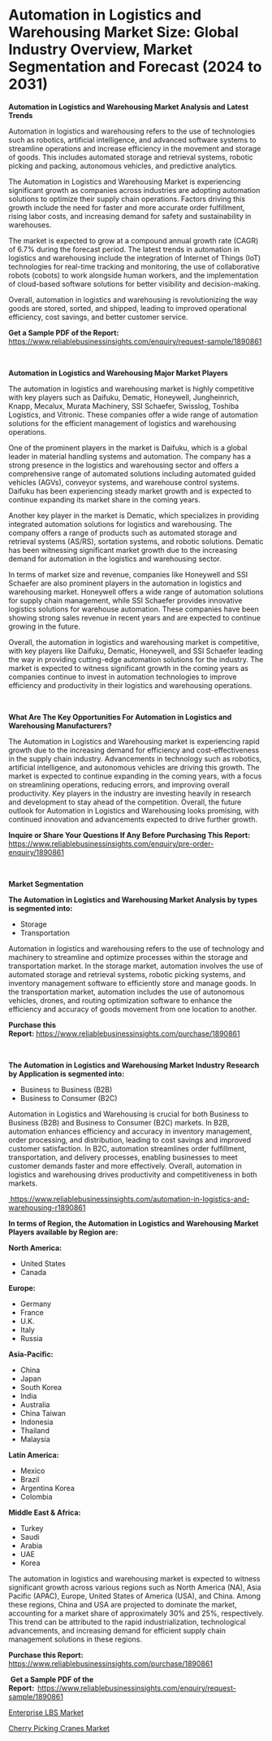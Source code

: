 <p><h1>Automation in Logistics and Warehousing Market Size: Global Industry Overview, Market Segmentation and Forecast (2024 to 2031)</h1></p><p><strong>Automation in Logistics and Warehousing Market Analysis and Latest Trends</strong></p>
<p><p>Automation in logistics and warehousing refers to the use of technologies such as robotics, artificial intelligence, and advanced software systems to streamline operations and increase efficiency in the movement and storage of goods. This includes automated storage and retrieval systems, robotic picking and packing, autonomous vehicles, and predictive analytics.</p><p>The Automation in Logistics and Warehousing Market is experiencing significant growth as companies across industries are adopting automation solutions to optimize their supply chain operations. Factors driving this growth include the need for faster and more accurate order fulfillment, rising labor costs, and increasing demand for safety and sustainability in warehouses.</p><p>The market is expected to grow at a compound annual growth rate (CAGR) of 6.7% during the forecast period. The latest trends in automation in logistics and warehousing include the integration of Internet of Things (IoT) technologies for real-time tracking and monitoring, the use of collaborative robots (cobots) to work alongside human workers, and the implementation of cloud-based software solutions for better visibility and decision-making.</p><p>Overall, automation in logistics and warehousing is revolutionizing the way goods are stored, sorted, and shipped, leading to improved operational efficiency, cost savings, and better customer service.</p></p>
<p><strong>Get a Sample PDF of the Report:&nbsp;</strong> <a href="https://www.reliablebusinessinsights.com/enquiry/request-sample/1890861">https://www.reliablebusinessinsights.com/enquiry/request-sample/1890861</a></p>
<p>&nbsp;</p>
<p><strong>Automation in Logistics and Warehousing Major Market Players</strong></p>
<p><p>The automation in logistics and warehousing market is highly competitive with key players such as Daifuku, Dematic, Honeywell, Jungheinrich, Knapp, Mecalux, Murata Machinery, SSI Schaefer, Swisslog, Toshiba Logistics, and Vitronic. These companies offer a wide range of automation solutions for the efficient management of logistics and warehousing operations.</p><p>One of the prominent players in the market is Daifuku, which is a global leader in material handling systems and automation. The company has a strong presence in the logistics and warehousing sector and offers a comprehensive range of automated solutions including automated guided vehicles (AGVs), conveyor systems, and warehouse control systems. Daifuku has been experiencing steady market growth and is expected to continue expanding its market share in the coming years.</p><p>Another key player in the market is Dematic, which specializes in providing integrated automation solutions for logistics and warehousing. The company offers a range of products such as automated storage and retrieval systems (AS/RS), sortation systems, and robotic solutions. Dematic has been witnessing significant market growth due to the increasing demand for automation in the logistics and warehousing sector.</p><p>In terms of market size and revenue, companies like Honeywell and SSI Schaefer are also prominent players in the automation in logistics and warehousing market. Honeywell offers a wide range of automation solutions for supply chain management, while SSI Schaefer provides innovative logistics solutions for warehouse automation. These companies have been showing strong sales revenue in recent years and are expected to continue growing in the future.</p><p>Overall, the automation in logistics and warehousing market is competitive, with key players like Daifuku, Dematic, Honeywell, and SSI Schaefer leading the way in providing cutting-edge automation solutions for the industry. The market is expected to witness significant growth in the coming years as companies continue to invest in automation technologies to improve efficiency and productivity in their logistics and warehousing operations.</p></p>
<p>&nbsp;</p>
<p><strong>What Are The Key Opportunities For Automation in Logistics and Warehousing Manufacturers?</strong></p>
<p><p>The Automation in Logistics and Warehousing market is experiencing rapid growth due to the increasing demand for efficiency and cost-effectiveness in the supply chain industry. Advancements in technology such as robotics, artificial intelligence, and autonomous vehicles are driving this growth. The market is expected to continue expanding in the coming years, with a focus on streamlining operations, reducing errors, and improving overall productivity. Key players in the industry are investing heavily in research and development to stay ahead of the competition. Overall, the future outlook for Automation in Logistics and Warehousing looks promising, with continued innovation and advancements expected to drive further growth.</p></p>
<p><strong>Inquire or Share Your Questions If Any Before Purchasing This Report:</strong> <a href="https://www.reliablebusinessinsights.com/enquiry/pre-order-enquiry/1890861">https://www.reliablebusinessinsights.com/enquiry/pre-order-enquiry/1890861</a></p>
<p>&nbsp;</p>
<p><strong>Market Segmentation</strong></p>
<p><strong>The Automation in Logistics and Warehousing Market Analysis by types is segmented into:</strong></p>
<p><ul><li>Storage</li><li>Transportation</li></ul></p>
<p><p>Automation in logistics and warehousing refers to the use of technology and machinery to streamline and optimize processes within the storage and transportation market. In the storage market, automation involves the use of automated storage and retrieval systems, robotic picking systems, and inventory management software to efficiently store and manage goods. In the transportation market, automation includes the use of autonomous vehicles, drones, and routing optimization software to enhance the efficiency and accuracy of goods movement from one location to another.</p></p>
<p><strong>Purchase this Report:&nbsp;</strong><a href="https://www.reliablebusinessinsights.com/purchase/1890861">https://www.reliablebusinessinsights.com/purchase/1890861</a></p>
<p>&nbsp;</p>
<p><strong>The Automation in Logistics and Warehousing Market Industry Research by Application is segmented into:</strong></p>
<p><ul><li>Business to Business (B2B)</li><li>Business to Consumer (B2C)</li></ul></p>
<p><p>Automation in Logistics and Warehousing is crucial for both Business to Business (B2B) and Business to Consumer (B2C) markets. In B2B, automation enhances efficiency and accuracy in inventory management, order processing, and distribution, leading to cost savings and improved customer satisfaction. In B2C, automation streamlines order fulfillment, transportation, and delivery processes, enabling businesses to meet customer demands faster and more effectively. Overall, automation in logistics and warehousing drives productivity and competitiveness in both markets.</p></p>
<p><a href="https://www.reliablebusinessinsights.com/automation-in-logistics-and-warehousing-r1890861">&nbsp;https://www.reliablebusinessinsights.com/automation-in-logistics-and-warehousing-r1890861</a></p>
<p><strong>In terms of Region, the Automation in Logistics and Warehousing Market Players available by Region are:</strong></p>
<p>
    <p> <strong> North America: </strong>
        <ul>
            <li>United States</li>
            <li>Canada</li>
        </ul>
        </p> 
    <p> <strong> Europe: </strong>
        <ul>
            <li>Germany</li>
            <li>France</li>
            <li>U.K.</li>
            <li>Italy</li>
            <li>Russia</li>
        </ul>
        </p> 
    <p> <strong> Asia-Pacific: </strong>
        <ul>
            <li>China</li>
            <li>Japan</li>
            <li>South Korea</li>
            <li>India</li>
            <li>Australia</li>
            <li>China Taiwan</li>
            <li>Indonesia</li>
            <li>Thailand</li>
            <li>Malaysia</li>
        </ul>
        </p> 
    <p> <strong> Latin America: </strong>
        <ul>
            <li>Mexico</li>
            <li>Brazil</li>
            <li>Argentina Korea</li>
            <li>Colombia</li>
        </ul>
        </p> 
    <p> <strong> Middle East & Africa: </strong>
        <ul>
            <li>Turkey</li>
            <li>Saudi</li>
            <li>Arabia</li>
            <li>UAE</li>
            <li>Korea</li>
        </ul>
    </p>
    </p>
<p><p>The automation in logistics and warehousing market is expected to witness significant growth across various regions such as North America (NA), Asia Pacific (APAC), Europe, United States of America (USA), and China. Among these regions, China and USA are projected to dominate the market, accounting for a market share of approximately 30% and 25%, respectively. This trend can be attributed to the rapid industrialization, technological advancements, and increasing demand for efficient supply chain management solutions in these regions.</p></p>
<p><strong>Purchase this Report: </strong><a href="https://www.reliablebusinessinsights.com/purchase/1890861">https://www.reliablebusinessinsights.com/purchase/1890861</a></p>
<p>&nbsp;<strong>Get a Sample PDF of the Report:&nbsp;&nbsp;</strong><a href="https://www.reliablebusinessinsights.com/enquiry/request-sample/1890861">https://www.reliablebusinessinsights.com/enquiry/request-sample/1890861</a></p>
<p><strong></strong></p>
<p><p><a href="https://github.com/nathandecarvalho/Market-Research-Report-List-4/blob/main/enterprise-lbs-market.md">Enterprise LBS Market</a></p><p><a href="https://view.publitas.com/reportprime-1/global-cherry-picking-cranes-market-size-and-market-trends-analysis-by-regional-outlook-competitive-strategies-forecasted-for-period-from-2024-to-2031-7e4erbw8_dk8/">Cherry Picking Cranes Market</a></p></p>